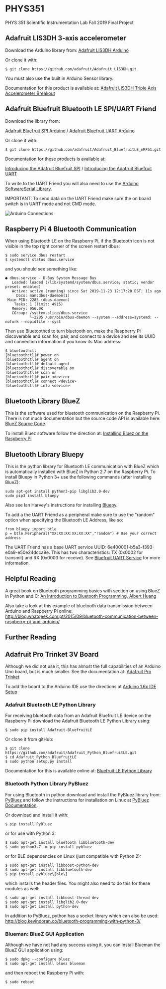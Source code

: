 # PHYS351
PHYS 351 Scientific Instrumentation Lab Fall 2019 Final Project

## Adafruit LIS3DH 3-axis accelerometer
Download the Arduino library from:
[Adafruit LIS3DH Arduino](https://learn.adafruit.com/adafruit-lis3dh-triple-axis-accelerometer-breakout/arduino)

Or clone it with:
```
$ git clone https://github.com/adafruit/Adafruit_LIS3DH.git
```

You must also use the built in Arduino Sensor library.

Documentation for this product is available at:
[Adafruit LIS3DH Triple Axis Accelerometer Breakout](https://cdn-learn.adafruit.com/downloads/pdf/adafruit-lis3dh-triple-axis-accelerometer-breakout.pdf)

## Adafruit Bluefruit Bluetooth LE SPI/UART Friend
Download the library from:

[Adafruit Bluefruit SPI Arduino](https://learn.adafruit.com/introducing-the-adafruit-bluefruit-spi-breakout/software) / [Adafruit Bluefruit UART Arduino](https://learn.adafruit.com/introducing-the-adafruit-bluefruit-le-uart-friend/software)

Or clone it with:
```
$ git clone https://github.com/adafruit/Adafruit_BluefruitLE_nRF51.git
```

Documentation for these products is available at:

[Introducing the Adafruit Bluefruit SPI](https://cdn-learn.adafruit.com/downloads/pdf/introducing-the-adafruit-bluefruit-spi-breakout.pdf) / [Introducing the Adafruit Bluefruit UART](https://cdn-learn.adafruit.com/downloads/pdf/introducing-the-adafruit-bluefruit-le-uart-friend.pdf)

To write to the UART Friend you will also need to use the [Arduino SoftwareSerial Library](https://www.arduino.cc/en/Reference/softwareSerial).

IMPORTANT: To send data on the UART Friend make sure the on board switch is in UART mode and not CMD mode.

![Arduino Connections](/Images/Fritizing_UART_BLE_LIS3DH-1.jpg)

## Raspberry Pi 4 Bluetooth Communication
When using Bluetooth LE on the Raspberry Pi, if the Bluetooth icon is not visible in the top right corner of the screen restart dbus:
```
$ sudo service dbus restart
$ systemctl status dbus.service
```
and you should see something like:
```
● dbus.service - D-Bus System Message Bus
   Loaded: loaded (/lib/systemd/system/dbus.service; static; vendor preset: enabled)
   Active: active (running) since Sat 2019-11-23 12:17:20 EST; 11s ago
     Docs: man:dbus-daemon(1)
 Main PID: 2285 (dbus-daemon)
    Tasks: 1 (limit: 4915)
   Memory: 956.0K
   CGroup: /system.slice/dbus.service
           └─2285 /usr/bin/dbus-daemon --system --address=systemd: --nofork --nopidfile --syst
```
Then use Bluetoothctl to turn bluetooth on, make the Raspberry Pi discoverable and scan for, pair, and connect to a device and see its UUID and connection information if you know its Mac address:
```
$ bluetoothctl
[bluetoothctl]# power on
[bluetoothctl]# agent on
[bluetoothctl]# default-agent
[bluetoothctl]# discoverable on
[bluetoothctl]# scan on
[bluetoothctl]# pair <device>
[bluetoothctl]# connect <device>
[bluetoothctl]# info <device>
```

## Bluetooth Library BlueZ
This is the software used for bluetooth communication on the Raspberry Pi.  There is not much documentation but the source code API is available here: [BlueZ Source Code](https://git.kernel.org/pub/scm/bluetooth/bluez.git/tree/).

To install Bluez software follow the direction at:
[Installing Bluez on the Raspberry Pi](https://learn.adafruit.com/install-bluez-on-the-raspberry-pi/installation)

## Bluetooth Library Bluepy
This is the python library for Bluetooth LE communication with BlueZ which is automatically installed with BlueZ in Python 2.7 on the Raspberry Pi.  To install Bluepy in Python 3+ use the following commands (after installing BlueZ):
```
sudo apt-get install python3-pip libglib2.0-dev
sudo pip3 install bluepy
```
Also see Ian Harvey's instructions for installing [Bluepy](https://github.com/IanHarvey/bluepy).

To add a the UART Friend as a peripheral make sure to use the "random" option when specifying the Bluetooth LE Address, like so:
```
from bluepy import btle
p = btle.Peripheral("XX:XX:XX:XX:XX:XX","random") # Use your correct address
```
The UART Friend has a base UART service UUID: 6e400001-b5a3-f393-e0a9-e50e24dcca9e.  This has two characteristics: TX (0x0002 for transmit) and RX (0x0003 for receive).  See [Bluefruit UART Service](https://learn.adafruit.com/introducing-the-adafruit-bluefruit-le-uart-friend/uart-service) for more information.

## Helpful Reading
A great book on Bluetooth programming basics with section on using BlueZ in Python and C:
[An Introduction to Bluetooth Programming, Albert Huang](https://people.csail.mit.edu/albert/bluez-intro/index.html)

Also take a look at this example of bluetooth data transmission between Arduino and Raspberry Pi online:
http://blog.whatgeek.com.pt/2015/09/bluetooth-communication-between-raspberry-pi-and-arduino/

## Further Reading

## Adafruit Pro Trinket 3V Board
Although we did not use it, this has almost the full capabilities of an Arduino Uno board, but is much smaller.  See the documentation at:
[Adafruit Pro Trinket](https://cdn-learn.adafruit.com/downloads/pdf/introducing-pro-trinket.pdf)

To add the board to the Arduino IDE use the directions at [Arduino 1.6x IDE Setup](https://learn.adafruit.com/adafruit-arduino-ide-setup/arduino-1-dot-6-x-ide)

### Adafruit Bluetooth LE Python Library
For receiving bluetooth data from an Adafruit Bluefruit LE device on the Raspberry Pi download the Adafruit Bluetooth LE Python Library using:
```
$ sudo pip install Adafruit-BluefruitLE
```

Or clone it from gitHub:
```
$ git clone https://github.com/adafruit/Adafruit_Python_BluefruitLE.git
$ cd Adafruit_Python_BluefruitLE
$ sudo python setup.py install
```
Documentation for this is available online at:
[Bluefruit LE Python Library](https://cdn-learn.adafruit.com/downloads/pdf/bluefruit-le-python-library.pdf)


### Bluetooth Python Library PyBluez
For using Bluetooth in python download and install the PyBluez library from:
[PyBluez](https://pypi.org/project/PyBluez/) and follow the instructions for installation on Linux at [PyBluez Documentation](https://pybluez.readthedocs.io/en/latest/install.html).

Or download and install it with:
```
$ pip install PyBluez
```
or for use with Python 3:
```
$ sudo apt-get install bluetooth libbluetooth-dev
$ sudo python3.7 -m pip install pybluez
```
or for BLE dependencies on Linux (just compatible with Python 2):
```
$ sudo apt-get install libboost-python-dev
$ sudo apt-get install libbluetooth-dev
$ pip install pybluez\[ble\]
```
which installs the header files. You might also need to do this for these modules as well:
```
$ sudo apt-get install libboost-thread-dev
$ sudo apt-get install libglib2.0-dev
$ sudo apt-get install python-dev
```
In addition to PyBluez, python has a socket library which can also be used:
http://blog.kevindoran.co/bluetooth-programming-with-python-3/

### Blueman: BlueZ GUI Application
Although we have not had any success using it, you can install Blueman the BlueZ GUI application using:
```
$ sudo dpkg --configure bluez
$ sudo apt-get install bluez blueman
```
and then reboot the Raspberry Pi with:
```
$ sudo reboot
```
